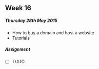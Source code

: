 ## Week 16

##### Thursday 28th May 2015

* How to buy a domain and host a website
* Tutorials

##### Assignment

- [ ] TODO